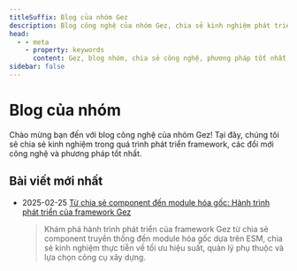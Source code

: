 ```yaml
---
titleSuffix: Blog của nhóm Gez
description: Blog công nghệ của nhóm Gez, chia sẻ kinh nghiệm phát triển framework, các phương pháp tốt nhất và đổi mới công nghệ.
head:
  - - meta
    - property: keywords
      content: Gez, blog nhóm, chia sẻ công nghệ, phương pháp tốt nhất, kinh nghiệm phát triển
sidebar: false
---
```


# Blog của nhóm

Chào mừng bạn đến với blog công nghệ của nhóm Gez! Tại đây, chúng tôi sẽ chia sẻ kinh nghiệm trong quá trình phát triển framework, các đổi mới công nghệ và phương pháp tốt nhất.

## Bài viết mới nhất

- 2025-02-25 [Từ chia sẻ component đến module hóa gốc: Hành trình phát triển của framework Gez](./birth-of-gez.md)
  > Khám phá hành trình phát triển của framework Gez từ chia sẻ component truyền thống đến module hóa gốc dựa trên ESM, chia sẻ kinh nghiệm thực tiễn về tối ưu hiệu suất, quản lý phụ thuộc và lựa chọn công cụ xây dựng.
